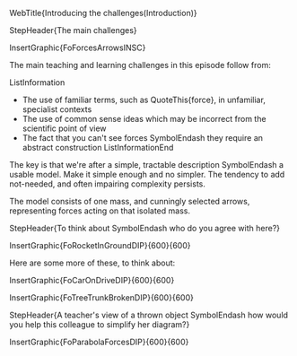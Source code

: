 WebTitle{Introducing the challenges(Introduction)}

StepHeader{The main challenges}

InsertGraphic{FoForcesArrowsINSC}

The main teaching and learning challenges in this episode follow from:

ListInformation
- The use of familiar terms, such as QuoteThis{force}, in unfamiliar, specialist contexts
- The use of common sense ideas which may be incorrect from the scientific point of view
- The fact that you can't see forces SymbolEndash they require an abstract construction
ListInformationEnd

The key is that we're after a simple, tractable description SymbolEndash a usable model. Make it simple enough and no simpler. The tendency to add not-needed, and often impairing complexity persists.

The model consists of one mass, and cunningly selected arrows, representing forces acting on that isolated mass.

StepHeader{To think about SymbolEndash who do you agree with here?}

InsertGraphic{FoRocketInGroundDIP}{600}{600}


Here are some more of these, to think about:

InsertGraphic{FoCarOnDriveDIP}{600}{600}

InsertGraphic{FoTreeTrunkBrokenDIP}{600}{600}


StepHeader{A teacher's view of a thrown object SymbolEndash how would you help this colleague to simplify her diagram?}

InsertGraphic{FoParabolaForcesDIP}{600}{600}




